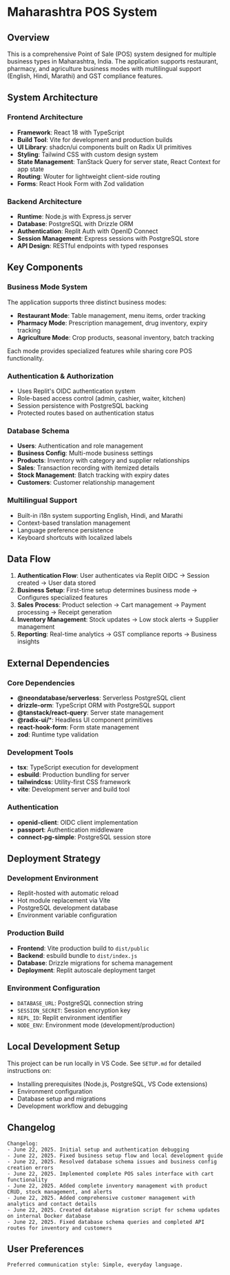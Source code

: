# Maharashtra POS System

## Overview

This is a comprehensive Point of Sale (POS) system designed for multiple business types in Maharashtra, India. The application supports restaurant, pharmacy, and agriculture business modes with multilingual support (English, Hindi, Marathi) and GST compliance features.

## System Architecture

### Frontend Architecture
- **Framework**: React 18 with TypeScript
- **Build Tool**: Vite for development and production builds
- **UI Library**: shadcn/ui components built on Radix UI primitives
- **Styling**: Tailwind CSS with custom design system
- **State Management**: TanStack Query for server state, React Context for app state
- **Routing**: Wouter for lightweight client-side routing
- **Forms**: React Hook Form with Zod validation

### Backend Architecture
- **Runtime**: Node.js with Express.js server
- **Database**: PostgreSQL with Drizzle ORM
- **Authentication**: Replit Auth with OpenID Connect
- **Session Management**: Express sessions with PostgreSQL store
- **API Design**: RESTful endpoints with typed responses

## Key Components

### Business Mode System
The application supports three distinct business modes:
- **Restaurant Mode**: Table management, menu items, order tracking
- **Pharmacy Mode**: Prescription management, drug inventory, expiry tracking
- **Agriculture Mode**: Crop products, seasonal inventory, batch tracking

Each mode provides specialized features while sharing core POS functionality.

### Authentication & Authorization
- Uses Replit's OIDC authentication system
- Role-based access control (admin, cashier, waiter, kitchen)
- Session persistence with PostgreSQL backing
- Protected routes based on authentication status

### Database Schema
- **Users**: Authentication and role management
- **Business Config**: Multi-mode business settings
- **Products**: Inventory with category and supplier relationships
- **Sales**: Transaction recording with itemized details
- **Stock Management**: Batch tracking with expiry dates
- **Customers**: Customer relationship management

### Multilingual Support
- Built-in i18n system supporting English, Hindi, and Marathi
- Context-based translation management
- Language preference persistence
- Keyboard shortcuts with localized labels

## Data Flow

1. **Authentication Flow**: User authenticates via Replit OIDC → Session created → User data stored
2. **Business Setup**: First-time setup determines business mode → Configures specialized features
3. **Sales Process**: Product selection → Cart management → Payment processing → Receipt generation
4. **Inventory Management**: Stock updates → Low stock alerts → Supplier management
5. **Reporting**: Real-time analytics → GST compliance reports → Business insights

## External Dependencies

### Core Dependencies
- **@neondatabase/serverless**: Serverless PostgreSQL client
- **drizzle-orm**: TypeScript ORM with PostgreSQL support
- **@tanstack/react-query**: Server state management
- **@radix-ui/***: Headless UI component primitives
- **react-hook-form**: Form state management
- **zod**: Runtime type validation

### Development Tools
- **tsx**: TypeScript execution for development
- **esbuild**: Production bundling for server
- **tailwindcss**: Utility-first CSS framework
- **vite**: Development server and build tool

### Authentication
- **openid-client**: OIDC client implementation
- **passport**: Authentication middleware
- **connect-pg-simple**: PostgreSQL session store

## Deployment Strategy

### Development Environment
- Replit-hosted with automatic reload
- Hot module replacement via Vite
- PostgreSQL development database
- Environment variable configuration

### Production Build
- **Frontend**: Vite production build to `dist/public`
- **Backend**: esbuild bundle to `dist/index.js`
- **Database**: Drizzle migrations for schema management
- **Deployment**: Replit autoscale deployment target

### Environment Configuration
- `DATABASE_URL`: PostgreSQL connection string
- `SESSION_SECRET`: Session encryption key
- `REPL_ID`: Replit environment identifier
- `NODE_ENV`: Environment mode (development/production)

## Local Development Setup

This project can be run locally in VS Code. See `SETUP.md` for detailed instructions on:
- Installing prerequisites (Node.js, PostgreSQL, VS Code extensions)
- Environment configuration
- Database setup and migrations
- Development workflow and debugging

## Changelog
```
Changelog:
- June 22, 2025. Initial setup and authentication debugging
- June 22, 2025. Fixed business setup flow and local development guide
- June 22, 2025. Resolved database schema issues and business config creation errors
- June 22, 2025. Implemented complete POS sales interface with cart functionality
- June 22, 2025. Added complete inventory management with product CRUD, stock management, and alerts
- June 22, 2025. Added comprehensive customer management with analytics and contact details  
- June 22, 2025. Created database migration script for schema updates on internal Docker database
- June 22, 2025. Fixed database schema queries and completed API routes for inventory and customers
```

## User Preferences
```
Preferred communication style: Simple, everyday language.
```